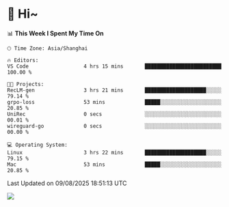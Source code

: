 # 👋 Hi~

<!--START_SECTION:waka-->
📊 **This Week I Spent My Time On** 

```text
🕑︎ Time Zone: Asia/Shanghai

🔥 Editors: 
VS Code                  4 hrs 15 mins       █████████████████████████   100.00 % 

🐱‍💻 Projects: 
RecLM-gen                3 hrs 21 mins       ████████████████████░░░░░   79.14 % 
grpo-loss                53 mins             █████░░░░░░░░░░░░░░░░░░░░   20.85 % 
UniRec                   0 secs              ░░░░░░░░░░░░░░░░░░░░░░░░░   00.01 % 
wireguard-go             0 secs              ░░░░░░░░░░░░░░░░░░░░░░░░░   00.00 % 

💻 Operating System: 
Linux                    3 hrs 22 mins       ████████████████████░░░░░   79.15 % 
Mac                      53 mins             █████░░░░░░░░░░░░░░░░░░░░   20.85 % 
```


 Last Updated on 09/08/2025 18:51:13 UTC
<!--END_SECTION:waka-->

![](https://komarev.com/ghpvc/?username=lvdongyi&label=Profile%20views&color=0e75b6&style=flat)
<!---
lvdongyi/lvdongyi is a ✨ special ✨ repository because its `README.md` (this file) appears on your GitHub profile.
You can click the Preview link to take a look at your changes.
--->
